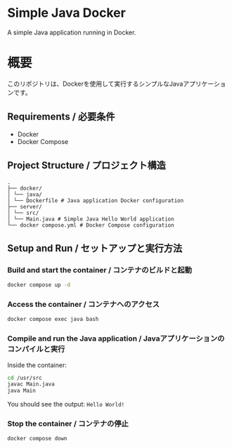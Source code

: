 # Simple Java Docker

A simple Java application running in Docker.

# 概要

このリポジトリは、Dockerを使用して実行するシンプルなJavaアプリケーションです。

## Requirements / 必要条件

- Docker
- Docker Compose

## Project Structure / プロジェクト構造

```tree
.
├── docker/
│ └── java/
│ └── Dockerfile # Java application Docker configuration
├── server/
│ └── src/
│ └── Main.java # Simple Java Hello World application
└── docker compose.yml # Docker Compose configuration
```

## Setup and Run / セットアップと実行方法

### Build and start the container / コンテナのビルドと起動

```bash
docker compose up -d
```

### Access the container / コンテナへのアクセス

```bash
docker compose exec java bash
```

### Compile and run the Java application / Javaアプリケーションのコンパイルと実行

Inside the container:

```bash
cd /usr/src
javac Main.java
java Main
```

You should see the output: `Hello World!`

### Stop the container / コンテナの停止

```bash
docker compose down
```
